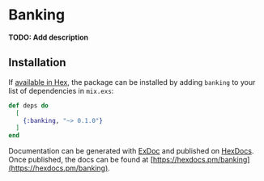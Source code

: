 # Banking

**TODO: Add description**

## Installation

If [available in Hex](https://hex.pm/docs/publish), the package can be installed
by adding `banking` to your list of dependencies in `mix.exs`:

```elixir
def deps do
  [
    {:banking, "~> 0.1.0"}
  ]
end
```

Documentation can be generated with [ExDoc](https://github.com/elixir-lang/ex_doc)
and published on [HexDocs](https://hexdocs.pm). Once published, the docs can
be found at [https://hexdocs.pm/banking](https://hexdocs.pm/banking).

